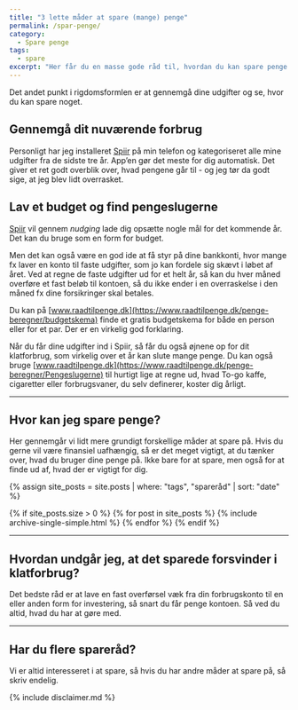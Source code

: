```yaml
---
title: "3 lette måder at spare (mange) penge"
permalink: /spar-penge/
category:
  - Spare penge
tags:
  - spare
excerpt: "Her får du en masse gode råd til, hvordan du kan spare penge uden at gå på kompromis."
---
```


Det andet punkt i rigdomsformlen er at gennemgå dine udgifter og se, hvor du kan spare noget.

## Gennemgå dit nuværende forbrug

Personligt har jeg installeret [Spiir](/go/spiir/) på min telefon og kategoriseret alle mine udgifter fra de sidste tre år. App’en gør det meste for dig automatisk. Det giver et ret godt overblik over, hvad pengene går til - og jeg tør da godt sige, at jeg blev lidt overrasket.

## Lav et budget og find pengeslugerne

[Spiir](/go/spiir/) vil gennem _nudging_ lade dig opsætte nogle mål for det kommende år. Det kan du bruge som en form for budget.

Men det kan også være en god ide at få styr på dine bankkonti, hvor mange fx laver en konto til faste udgifter, som jo kan fordele sig skævt i løbet af året. Ved at regne de faste udgifter ud for et helt år, så kan du hver måned overføre et fast beløb til kontoen, så du ikke ender i en overraskelse i den måned fx dine forsikringer skal betales.

Du kan på [www.raadtilpenge.dk](https://www.raadtilpenge.dk/penge-beregner/budgetskema) finde et gratis budgetskema for både en person eller for et par. Der er en virkelig god forklaring.

Når du får dine udgifter ind i Spiir, så får du også øjnene op for dit klatforbrug, som virkelig over et år kan slute mange penge. Du kan  også bruge [www.raadtilpenge.dk](https://www.raadtilpenge.dk/penge-beregner/Pengeslugerne) til hurtigt lige at regne ud, hvad To-go kaffe, cigaretter eller forbrugsvaner, du selv definerer, koster dig årligt.

***

## Hvor kan jeg spare penge?

Her gennemgår vi lidt mere grundigt forskellige måder at spare på. Hvis du gerne vil være finansiel uafhængig, så er det meget vigtigt, at du tænker over, hvad du bruger dine penge på. Ikke bare for at spare, men også for at finde ud af, hvad der er vigtigt for dig.

{% assign site_posts = site.posts | where: "tags", "spareråd" | sort: "date" %}

{% if site_posts.size > 0 %}
  {% for post in site_posts %}
    {% include archive-single-simple.html %}
  {% endfor %}
{% endif %}

***

## Hvordan undgår jeg, at det sparede forsvinder i klatforbrug?

Det bedste råd er at lave en fast overførsel væk fra din forbrugskonto til en eller anden form for investering, så snart du får penge kontoen. Så ved du altid, hvad du har at gøre med.

***

## Har du flere spareråd?

Vi er altid interesseret i at spare, så hvis du har andre måder at spare på, så skriv endelig.

{% include disclaimer.md %}

